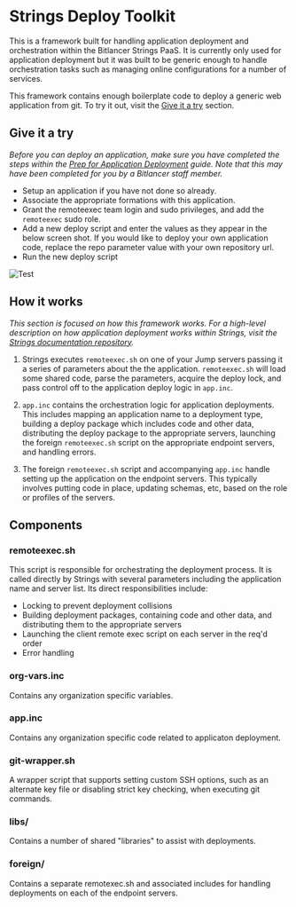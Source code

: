 Strings Deploy Toolkit
=======================

This is a framework built for handling application deployment and orchestration within the Bitlancer Strings PaaS. It is currently only used for application deployment but it was built to be generic enough to handle orchestration tasks such as managing online configurations for a number of services.

This framework contains enough boilerplate code to deploy a generic web application from git. To try it out, visit the [Give it a try](#give-it-a-try) section.

## Give it a try

*Before you can deploy an application, make sure you have completed the steps within the [Prep for Application Deployment](github.com/Bitlancer/strings-documentation) guide. Note that this may have been completed for you by a Bitlancer staff member.*

* Setup an application if you have not done so already.
* Associate the appropriate formations with this application.
* Grant the remoteexec team login and sudo privileges, and add the `remoteexec` sudo role.
* Add a new deploy script and enter the values as they appear in the below screen shot. If you would like to deploy your own application code, replace the repo parameter value with your own repository url.
* Run the new deploy script

![Test](https://raw.github.com/Bitlancer/strings-documentation/master/assets/deploy-script-example.png)

## How it works

*This section is focused on how this framework works. For a high-level description on how application deployment works within Strings, visit the [Strings documentation repository](github.com/Bitlancer/strings-documentation).*

1) Strings executes `remoteexec.sh` on one of your Jump servers passing it a series of parameters about the the application. `remoteexec.sh` will load some shared code, parse the parameters, acquire the deploy lock, and pass control off to the application deploy logic in `app.inc`.


2) `app.inc` contains the orchestration logic for application deployments. This includes mapping an application name to a deployment type, building a deploy package which includes code and other data, distributing the deploy package to the appropriate servers, launching the foreign `remoteexec.sh` script on the appropriate endpoint servers, and handling errors.

3) The foreign `remoteexec.sh` script and accompanying `app.inc` handle setting up the application on the endpoint servers. This typically involves putting code in place, updating schemas, etc, based on the role or profiles of the servers.

## Components

### remoteexec.sh

This script is responsible for orchestrating the deployment process. It is called
directly by Strings with several parameters including the application name and
server list. Its direct responsibilities include:

* Locking to prevent deployment collisions
* Building deployment packages, containing code and other data, and distributing
them to the appropriate servers
* Launching the client remote exec script on each server in the req'd order
* Error handling

### org-vars.inc

Contains any organization specific variables.

### app.inc

Contains any organization specific code related to applicaton deployment.

### git-wrapper.sh

A wrapper script that supports setting custom SSH options, such as an alternate
key file or disabling strict key checking, when executing git commands.

### libs/

Contains a number of shared "libraries" to assist with deployments.

### foreign/

Contains a separate remotexec.sh and associated includes for handling
deployments on each of the endpoint servers.

